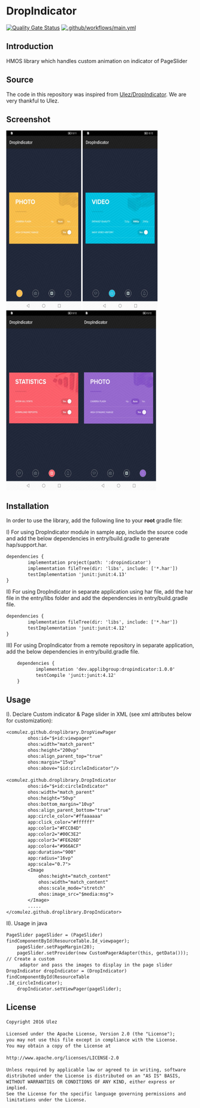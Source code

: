 DropIndicator
=================
[![Quality Gate Status](https://sonarcloud.io/api/project_badges/measure?project=applibgroup_DropIndicator&metric=alert_status)](https://sonarcloud.io/dashboard?id=applibgroup_DropIndicator)
[![.github/workflows/main.yml](https://github.com/applibgroup/DropIndicator/actions/workflows/main.yml/badge.svg)](https://github.com/applibgroup/DropIndicator/actions/workflows/main.yml)

Introduction
------------
HMOS library which handles custom animation on indicator of PageSlider 

Source
------------

The code in this repository was inspired from [Ulez/DropIndicator](https://github.com/Ulez/DropIndicator). We are very
 thankful to Ulez.

Screenshot
------------

<img src=/screenshots/drop1.jpg width = "200" height = "480" align=center /> <img src
=/screenshots/drop2.jpg width = "200" height = "480" align=center />
<img src=/screenshots/drop3.jpg width = "200" height = "480" align=center /><img src
=/screenshots/drop4.jpg width = "200" height = "480" align=center />


Installation
------------

In order to use the library, add the following line to your **root** gradle file:

I) For using DropIndicator module in sample app, include the source code and add the below
 dependencies in entry/build.gradle to generate hap/support.har.
```
dependencies {
        implementation project(path: ':dropindicator')
        implementation fileTree(dir: 'libs', include: ['*.har'])
        testImplementation 'junit:junit:4.13'
}
```
II) For using DropIndicator in separate application using har file, add the har file in the entry/libs folder and add the dependencies in entry/build.gradle file.
```
dependencies {
        implementation fileTree(dir: 'libs', include: ['*.har'])
        testImplementation 'junit:junit:4.12'
}
```
III) For using DropIndicator from a remote repository in separate application, add the
 below dependencies in entry/build.gradle file.
```
	dependencies {
           implementation 'dev.applibgroup:dropindicator:1.0.0'
           testCompile 'junit:junit:4.12'
	}
```

Usage
-----

I). Declare Custom indicator & Page slider in XML (see xml attributes below for customization):

	<comulez.github.droplibrary.DropViewPager
            ohos:id="$+id:viewpager"
            ohos:width="match_parent"
            ohos:height="200vp"
            ohos:align_parent_top="true"
            ohos:margin="15vp"
            ohos:above="$id:circleIndicator"/>
            
	<comulez.github.droplibrary.DropIndicator
            ohos:id="$+id:circleIndicator"
            ohos:width="match_parent"
            ohos:height="50vp"
            ohos:bottom_margin="10vp"
            ohos:align_parent_bottom="true"
            app:circle_color="#ffaaaaaa"
            app:click_color="#ffffff"
            app:color1="#FCC04D"
            app:color2="#00C3E2"
            app:color3="#FE626D"
            app:color4="#966ACF"
            app:duration="900"
            app:radius="16vp"
            app:scale="0.7">
            <Image
                ohos:height="match_content"
                ohos:width="match_content"
                ohos:scale_mode="stretch"
                ohos:image_src="$media:msg">
            </Image>
            .....
    </comulez.github.droplibrary.DropIndicator>

II). Usage in java 
            
	PageSlider pageSlider = (PageSlider) findComponentById(ResourceTable.Id_viewpager);
        pageSlider.setPageMargin(20);
        pageSlider.setProvider(new CustomPagerAdapter(this, getData())); // Create a custom
         adaptor and pass the images to display in the page slider
    DropIndicator dropIndicator = (DropIndicator) findComponentById(ResourceTable
    .Id_circleIndicator);
        dropIndicator.setViewPager(pageSlider);
License
-------
	Copyright 2016 Ulez 
    
    Licensed under the Apache License, Version 2.0 (the "License");
    you may not use this file except in compliance with the License.
    You may obtain a copy of the License at
	
	http://www.apache.org/licenses/LICENSE-2.0
	
	Unless required by applicable law or agreed to in writing, software
    distributed under the License is distributed on an "AS IS" BASIS,
    WITHOUT WARRANTIES OR CONDITIONS OF ANY KIND, either express or implied.
    See the License for the specific language governing permissions and
    limitations under the License.
